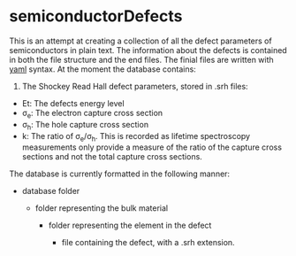 # semiconductorDefects

This is an attempt at creating a collection of all the defect parameters of semiconductors in plain text. The information about the defects is contained in both the file structure and the end files. The finial files are written with [yaml](https://en.wikipedia.org/wiki/YAML) syntax.
At the moment the database contains:

1. The Shockey Read Hall defect parameters, stored in .srh files:
  * Et: The defects energy level
  * &sigma;<sub>e</sub>: The electron capture cross section
  * &sigma;<sub>h</sub>: The hole capture cross section
  * k: The ratio of &sigma;<sub>e</sub>/&sigma;<sub>h</sub>. This is recorded as lifetime spectroscopy measurements only provide a measure of the ratio of the capture cross sections and not the total capture cross sections.

The database is currently formatted in the following manner:


* database folder

    * folder representing the bulk material

         * folder representing the element in the defect

             * file containing the defect, with a .srh extension.
